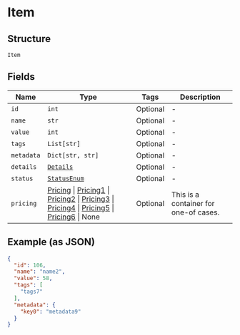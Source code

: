 
# Item

## Structure

`Item`

## Fields

| Name | Type | Tags | Description |
|  --- | --- | --- | --- |
| `id` | `int` | Optional | - |
| `name` | `str` | Optional | - |
| `value` | `int` | Optional | - |
| `tags` | `List[str]` | Optional | - |
| `metadata` | `Dict[str, str]` | Optional | - |
| `details` | [`Details`](../../doc/models/details.md) | Optional | - |
| `status` | [`StatusEnum`](../../doc/models/status-enum.md) | Optional | - |
| `pricing` | [Pricing](../../doc/models/pricing.md) \| [Pricing1](../../doc/models/pricing-1.md) \| [Pricing2](../../doc/models/pricing-2.md) \| [Pricing3](../../doc/models/pricing-3.md) \| [Pricing4](../../doc/models/pricing-4.md) \| [Pricing5](../../doc/models/pricing-5.md) \| [Pricing6](../../doc/models/pricing-6.md) \| None | Optional | This is a container for one-of cases. |

## Example (as JSON)

```json
{
  "id": 106,
  "name": "name2",
  "value": 58,
  "tags": [
    "tags7"
  ],
  "metadata": {
    "key0": "metadata9"
  }
}
```

